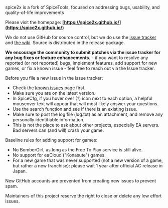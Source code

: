 spice2x is a fork of SpiceTools, focused on addressing bugs, usability, and quality-of-life improvements

Please visit the homepage: **[https://spice2x.github.io/](https://spice2x.github.io/)**

We do not use GitHub for source control, but we do use the [issue tracker](https://github.com/spice2x/spice2x.github.io/issues) and [the wiki](https://github.com/spice2x/spice2x.github.io/wiki). Source is distributed in the release package.

**We encourage the community to submit patches via the issue tracker for any bug fixes or feature enhancements.** - if you want to resolve any reported (or not reported) bugs, implement features, add support for new games, or fix a known issue - feel free to reach out via the Issue tracker.

Before you file a new issue in the issue tracker:

* Check the [known issues](https://github.com/spice2x/spice2x.github.io/wiki/Known-issues) page first.
* Make sure you are on the latest version.
* In SpiceCfg, if you hover over (?) icon next to each option, a helpful mouseover text will appear that will most likely answer your questions.
* Use the search function and see if there is an existing issue. 
* Make sure to post the log file (log.txt) as an attachment, and remove any personally identifiable information.
* This is not the place to ask about other projects, especially EA servers. Bad servers can (and will) crash your game.

Baseline rules for adding support for games:

* No BomberGirl, as long as the Free To Play service is still alive.
* No support for eaCloud ("Konasute") games.
* For a new game that was never supported (not a new version of a game, but rather a new franchise): please wait 1 year after official AC release in Japan.

New GitHub accounts are prevented from creating new issues to prevent spam.

Maintainers of this project reserve the right to close or delete any low effort issues.

